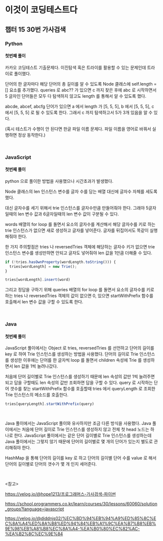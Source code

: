 # 이것이 코딩테스트다

## 챕터 15 30번 가사검색

### Python

#### 첫번째 풀이

카카오 코딩테스트 기출문제다. 이진탐색 혹은 트라이를 활용할 수 있는 문제인데 트라이로 풀이했다.

단어의 한 글자마다 해당 단어의 총 길이를 알 수 있도록 Node 클래스에 self.length = [] 요소를 추가했다. queries 로 abc?? 가 있으면 c 까지 찾은 후에 abc 로 시작하면서 5 글자인 단어들은 모두 다 탐색하지 않고도 length 를 통해서 알 수 있도록 했다.

abcde, abcef, abcfg 단어가 있으면 a 에서 length 가 [5, 5, 5], b 에서 [5, 5, 5], c 에서 [5, 5, 5] 로 될 수 있도록 한다. 그래서 c 까지 탐색하고서 5가 3개 있음을 알 수 있다.

(혹시 테스트가 수행이 안 된다면 한글 파일 이름 문제다. 파일 이름을 영어로 바꿔서 실행하면 정상 동작한다.)

<br>

### JavaScript

#### 첫번째 풀이

python 으로 풀이한 방법을 사용했으나 시간초과가 발생했다.

Node 클래스의 len 인스턴스 변수를 글자 수를 담는 배열 대신에 글자수 자체를 세도록 했다.

대신 글자수를 세기 위해서 trie 인스턴스를 글자수만큼 만들어줘야 한다. 그래야 5글자일때의 len 변수 값과 6글자일때의 len 변수 값이 구분될 수 있다.

words 배열의 for loop 를 돌면서 요소의 글자수를 계산해서 해당 글자수를 키로 하는 trie 인스턴스가 없으면 새로 생성하고 글자를 넣어준다. 글자를 뒤집어서도 똑같이 실행해줘야 한다.

한 가지 주의할점은 tries 나 reversedTries 객체에 해당하는 글자수 키가 없으면 trie 인스턴스 변수를 생성만하면 안되고 글자도 넣어줘야 len 값을 1만큼 더해줄 수 있다.

```javascript
if (!tries.hasOwnProperty(wordLength.toString())) {
  tries[wordLength] = new Trie();
}

tries[wordLength].insert(word)
```



그리고 정답을 구하기 위해 queries 배열의 for loop 를 돌면서 요소의 글자수를 키로 하는 tries 나 reversedTries 객체의 값이 없으면 0, 있으면 startWithPrefix 함수를 호출해서 len 변수 값을 구할 수 있도록 한다.

<br>

### Java

#### 첫번째 풀이

JavaScript 풀이에서는 Object 로 tries, reversedTries 를 선언하고 단어의 길이를 key 로 하여 Trie 인스턴스를 생성하는 방법을 사용했다. 단어의 길이로 Trie 인스턴스를 생성한 이후에는 단어를 한 글자씩 loop 를 돌면서 children 속성에 Trie 를 생성하면서 len 값을 1씩 늘려나갔다.

처음에 단어 길이별로 Trie 인스턴스를 생성하기 때문에 len 속성의 값만 1씩 늘려주면 되고 답을 구할때도 len 속성의 값만 조회하면 답을 구할 수 있다. query 로 시작하는 단어 갯수를 찾는 startWithPrefix 함수를 호출할때 tries 에서 queryLength 로 조회한 Trie 인스턴스의 메소드를 호출한다.

```javascript
tries[queryLength].startWithPrefix(query)
```

<br>

Java 풀이에서는 JavaScript 풀이와 유사하지만 조금 다른 방식을 사용했다. Java 풀이에서는 처음에 단어 길이로 Trie 인스턴스를 생성하지 않고 전체 첫 head 노드는 하나로 한다. JavaScript 풀이에서는 같은 단어 길이별로 Trie 인스턴스를 생성하는데 Java 풀이에서는 그렇지 않기 때문에 단어의 길이별로 몇 개의 단어가 있는지 별도로 관리해줘야 한다.

HashMap 을 통해 단어의 길이를 key 로 하고 단어의 길이별 단어 수를 value 로 해서 단어의 길이별로 단어의 갯수가 몇 개 인지 세어준다.

<br>

<참고>

https://velog.io/@hope1213/프로그래머스-가사검색-파이썬

https://school.programmers.co.kr/learn/courses/30/lessons/60060/solution_groups?language=javascript

https://velog.io/@diddnjs02/%EC%BD%94%EB%94%A9%ED%85%8C%EC%8A%A4%ED%8A%B8%ED%94%84%EB%A1%9C%EA%B7%B8%EB%9E%98%EB%A8%B8%EC%8A%A4-%EA%B0%80%EC%82%AC-%EA%B2%8C%EC%9E%84